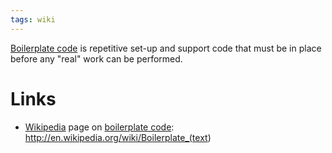 ```yaml
---
tags: wiki
---
```


[Boilerplate code](/wiki/Boilerplate_code) is repetitive set-up and support code that must be in place before any "real" work can be performed.

# Links

-   [Wikipedia](/wiki/Wikipedia) page on [boilerplate code](/wiki/boilerplate_code): <http://en.wikipedia.org/wiki/Boilerplate_(text>)
